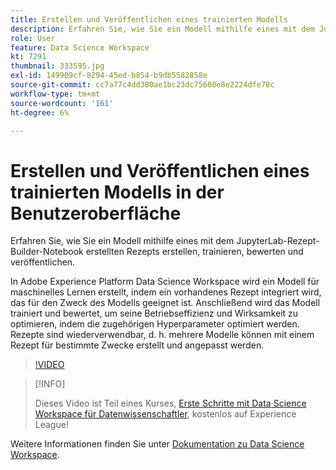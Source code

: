 ```yaml
---
title: Erstellen und Veröffentlichen eines trainierten Modells
description: Erfahren Sie, wie Sie ein Modell mithilfe eines mit dem JupyterLab-Rezept-Builder-Notebook erstellten Rezepts erstellen, trainieren, bewerten und veröffentlichen.
role: User
feature: Data Science Workspace
kt: 7291
thumbnail: 333595.jpg
exl-id: 149909cf-8294-45ed-b854-b9db5582858e
source-git-commit: cc7a77c4dd380ae1bc23dc75608e8e2224dfe78c
workflow-type: tm+mt
source-wordcount: '161'
ht-degree: 6%

---
```


# Erstellen und Veröffentlichen eines trainierten Modells in der Benutzeroberfläche

Erfahren Sie, wie Sie ein Modell mithilfe eines mit dem JupyterLab-Rezept-Builder-Notebook erstellten Rezepts erstellen, trainieren, bewerten und veröffentlichen.

In Adobe Experience Platform Data Science Workspace wird ein Modell für maschinelles Lernen erstellt, indem ein vorhandenes Rezept integriert wird, das für den Zweck des Modells geeignet ist. Anschließend wird das Modell trainiert und bewertet, um seine Betriebseffizienz und Wirksamkeit zu optimieren, indem die zugehörigen Hyperparameter optimiert werden. Rezepte sind wiederverwendbar, d. h. mehrere Modelle können mit einem Rezept für bestimmte Zwecke erstellt und angepasst werden.

>[!VIDEO](https://video.tv.adobe.com/v/333595)

>[!INFO]
>
> Dieses Video ist Teil eines Kurses, [Erste Schritte mit Data Science Workspace für Datenwissenschaftler](https://experienceleague.adobe.com/?recommended=ExperiencePlatform-U-1-2021.1.dsw), kostenlos auf Experience League!

Weitere Informationen finden Sie unter [Dokumentation zu Data Science Workspace](https://experienceleague.adobe.com/docs/experience-platform/data-science-workspace/home.html?lang=de).
